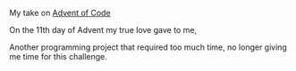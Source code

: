 My take on [Advent of Code](https://adventofcode.com)

On the 11th day of Advent my true love gave to me,

Another programming project that required too much time, no longer giving me time for this challenge.
